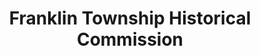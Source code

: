 ---
layout: repo
title: "Franklin Township Historical Commission"
id: 13911
permalink: repos/13911/
---